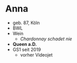# Anna

- geb. 87, Köln
- BWL
- Wein
  - *Chardonnay schadet nie*
- **Queen a.D.**
- GS1 seit 2019
  - vorher Videojet
